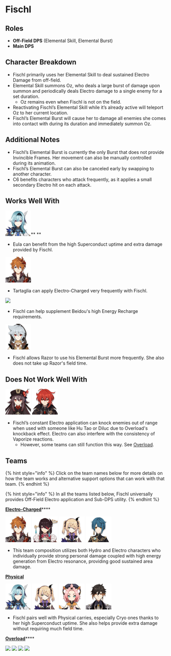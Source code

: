 # Fischl

## Roles

* **Off-Field DPS** (Elemental Skill, Elemental Burst)
* **Main DPS**

## Character Breakdown

* Fischl primarily uses her Elemental Skill to deal sustained Electro Damage from off-field.
* Elemental Skill summons Oz, who deals a large burst of damage upon summon and periodically deals Electro damage to a single enemy for a set duration.
  * Oz remains even when Fischl is not on the field.
* Reactivating Fischl’s Elemental Skill while it’s already active will teleport Oz to her current location.
* Fischl’s Elemental Burst will cause her to damage all enemies she comes into contact with during its duration and immediately summon Oz.

## Additional Notes

* Fischl’s Elemental Burst is currently the only Burst that does not provide Invincible Frames. Her movement can also be manually controlled during its animation.
* Fischl’s Elemental Burst can also be canceled early by swapping to another character.
* C6 benefits characters who attack frequently, as it applies a small secondary Electro hit on each attack.

## Works Well With

![](../../.gitbook/assets/UI_AvatarIcon_Eula.png)\*\* \*\*

* Eula can benefit from the high Superconduct uptime and extra damage provided by Fischl.

![](../../.gitbook/assets/ui_avataricon_tartaglia.png)

* Tartaglia can apply Electro-Charged very frequently with Fischl.

![](../../.gitbook/assets/image%20\(6\).png)

* Fischl can help supplement Beidou's high Energy Recharge requirements.

![](../../.gitbook/assets/UI_AvatarIcon_Razor.png)

* Fischl allows Razor to use his Elemental Burst more frequently. She also does not take up Razor's field time.

## Does Not Work Well With

![](../../.gitbook/assets/UI_AvatarIcon_Hutao.png) ![](../../.gitbook/assets/UI_AvatarIcon_Diluc.png)

* Fischl’s constant Electro application can knock enemies out of range when used with someone like Hu Tao or Diluc due to Overload's knockback effect. Electro can also interfere with the consistency of Vaporize reactions.
  * However, some teams can still function this way. See [Overload](../../teams/overload.md).

## Teams

{% hint style="info" %}
Click on the team names below for more details on how the team works and alternative support options that can work with that team.
{% endhint %}

{% hint style="info" %}
In all the teams listed below, Fischl universally provides Off-Field Electro application and Sub-DPS utility.
{% endhint %}

[**Electro-Charged**](../../teams/electro-charged.md)\*\*\*\*

![](../../.gitbook/assets/ui_avataricon_tartaglia.png) ![](../../.gitbook/assets/UI_AvatarIcon_Beidou.png) ![](../../.gitbook/assets/UI_AvatarIcon_Fischl.png) ![](../../.gitbook/assets/UI_AvatarIcon_Xingqiu.png)

* This team composition utilizes both Hydro and Electro characters who individually provide strong personal damage coupled with high energy generation from Electro resonance, providing good sustained area damage.

[**Physical**](../../teams/physical.md)

![](../../.gitbook/assets/UI_AvatarIcon_Eula.png) ![](../../.gitbook/assets/UI_AvatarIcon_Fischl.png) ![](../../.gitbook/assets/UI_AvatarIcon_Diona.png) ![](../../.gitbook/assets/UI_AvatarIcon_Zhongli.png)

* Fischl pairs well with Physical carries, especially Cryo ones thanks to her high Superconduct uptime. She also helps provide extra damage without requiring much field time.

[**Overload**](../../teams/overload.md)\*\*\*\*

![](../../.gitbook/assets/image%20\(3\).png) ![](../../.gitbook/assets/image%20\(4\).png) ![](../../.gitbook/assets/image%20\(2\).png) ![](../../.gitbook/assets/image%20\(5\).png)
